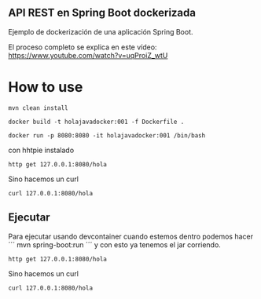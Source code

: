 ## API REST en Spring Boot dockerizada

Ejemplo de dockerización de una aplicación Spring Boot.

El proceso completo se explica en este vídeo: https://www.youtube.com/watch?v=uqProiZ_wtU

# How to use

```
mvn clean install
```

```
docker build -t holajavadocker:001 -f Dockerfile .
```

```
docker run -p 8080:8080 -it holajavadocker:001 /bin/bash
```

con hhtpie instalado
```
http get 127.0.0.1:8080/hola
```
Sino hacemos un curl
```
curl 127.0.0.1:8080/hola
```

## Ejecutar
Para ejecutar usando devcontainer cuando estemos dentro podemos hacer
´´´
mvn spring-boot:run
´´´
y con esto ya tenemos el jar corriendo.

```
http get 127.0.0.1:8080/hola
```
Sino hacemos un curl
```
curl 127.0.0.1:8080/hola
```
